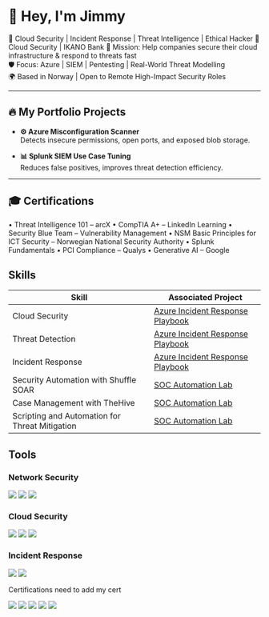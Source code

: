 # 👋 Hey, I'm Jimmy 

🎯 Cloud Security | Incident Response | Threat Intelligence | Ethical Hacker
💼 Cloud Security | IKANO Bank 
🚀 Mission: Help companies secure their cloud infrastructure & respond to threats fast  
🛡️ Focus: Azure | SIEM | Pentesting | Real-World Threat Modelling  
🌍 Based in Norway | Open to Remote High-Impact Security Roles

---

## 🔥 My Portfolio Projects

- **⚙️ Azure Misconfiguration Scanner**  
  Detects insecure permissions, open ports, and exposed blob storage.

- **📊 Splunk SIEM Use Case Tuning**  
  Reduces false positives, improves threat detection efficiency.

---

## 🎓 Certifications

• Threat Intelligence 101 – arcX
•	CompTIA A+ – LinkedIn Learning
•	Security Blue Team – Vulnerability Management
•	NSM Basic Principles for ICT Security – Norwegian National Security Authority
•	Splunk Fundamentals
•	PCI Compliance – Qualys
•	Generative AI – Google


## Skills

| Skill                                         | Associated Project         |
|-----------------------------------------------|----------------------------|
| Cloud Security                                 | [Azure Incident Response Playbook](#)  |
| Threat Detection                               | [Azure Incident Response Playbook](#)  |
| Incident Response                              | [Azure Incident Response Playbook](#)  |
| Security Automation with Shuffle SOAR         | [SOC Automation Lab](#)    |
| Case Management with TheHive                  | [SOC Automation Lab](#)    |
| Scripting and Automation for Threat Mitigation | [SOC Automation Lab](#)    |

## Tools

### Network Security
<div>
    <img src="https://img.shields.io/badge/-Wireshark-1679A7?&style=for-the-badge&logo=Wireshark&logoColor=white" />
    <img src="https://img.shields.io/badge/-Suricata-EF3B2D?&style=for-the-badge&logo=Suricata&logoColor=white" />
    <img src="https://img.shields.io/badge/-Zeek-777BB4?&style=for-the-badge&logo=Zeek&logoColor=white" />
</div>

### Cloud Security
<div>
    <img src="https://img.shields.io/badge/-Azure-0078D4?&style=for-the-badge&logo=Microsoft%20Azure&logoColor=white" />
    <img src="https://img.shields.io/badge/-AWS%20Security-FF9900?&style=for-the-badge&logo=Amazon%20AWS&logoColor=white" />
    <img src="https://img.shields.io/badge/-Google%20Cloud-4285F4?&style=for-the-badge&logo=Google%20Cloud&logoColor=white" />
</div>

### Incident Response
<div>
    <img src="https://img.shields.io/badge/-TheHive-FF5733?&style=for-the-badge&logo=TheHive&logoColor=white" />
    <img src="https://img.shields.io/badge/-MISP-100f33?&style=for-the-badge&logo=MISP&logoColor=white" />
</div>

Certifications
need to add my cert
<div>
<img src="https://img.shields.io/badge/-Security%2B-FF0000?&style=for-the-badge&logo=CompTIA&logoColor=white" />
<img src="https://img.shields.io/badge/-Network%2B-007ACC?&style=for-the-badge&logo=CompTIA&logoColor=white" />
<img src="https://img.shields.io/badge/-A%2B-4D4D4D?&style=for-the-badge&logo=CompTIA&logoColor=white" />
<img src="https://img.shields.io/badge/-CDSA-006400?&style=for-the-badge&logoColor=white" />
<img src="https://img.shields.io/badge/-CCD-000080?&style=for-the-badge&logoColor=white" />
</div>


